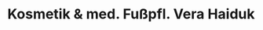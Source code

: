 ---
title: "Kosmetik & med. Fußpfl. Vera Haiduk"
url: /reinheim/kosmetik-und-med-fusspfl-vera-haiduk/
shop: Kosmetik
---